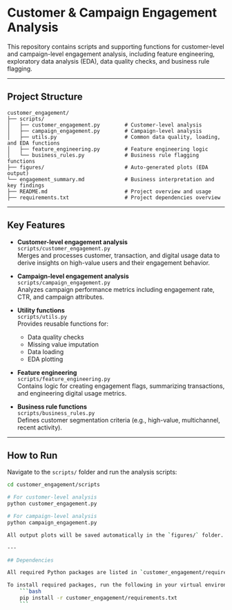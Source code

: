 # Customer & Campaign Engagement Analysis

This repository contains scripts and supporting functions for customer-level and campaign-level engagement analysis, including feature engineering, exploratory data analysis (EDA), data quality checks, and business rule flagging.

---

## Project Structure

```plaintext
customer_engagement/
├── scripts/
│   ├── customer_engagement.py        # Customer-level analysis
│   ├── campaign_engagement.py        # Campaign-level analysis
│   ├── utils.py                      # Common data quality, loading, and EDA functions
│   ├── feature_engineering.py        # Feature engineering logic
│   └── business_rules.py             # Business rule flagging functions
├── figures/                          # Auto-generated plots (EDA output)
└── engagement_summary.md             # Business interpretation and key findings
├── README.md                         # Project overview and usage
├── requirements.txt                  # Project dependencies overview
```

---

## Key Features

- **Customer-level engagement analysis**  
  `scripts/customer_engagement.py`  
  Merges and processes customer, transaction, and digital usage data to derive insights on high-value users and their engagement behavior.

- **Campaign-level engagement analysis**  
  `scripts/campaign_engagement.py`  
  Analyzes campaign performance metrics including engagement rate, CTR, and campaign attributes.

- **Utility functions**  
  `scripts/utils.py`  
  Provides reusable functions for:
  - Data quality checks
  - Missing value imputation
  - Data loading
  - EDA plotting

- **Feature engineering**  
  `scripts/feature_engineering.py`  
  Contains logic for creating engagement flags, summarizing transactions, and engineering digital usage metrics.

- **Business rule functions**  
  `scripts/business_rules.py`  
  Defines customer segmentation criteria (e.g., high-value, multichannel, recent activity).

---

## How to Run

Navigate to the `scripts/` folder and run the analysis scripts:

```bash
cd customer_engagement/scripts

# For customer-level analysis
python customer_engagement.py

# For campaign-level analysis
python campaign_engagement.py

All output plots will be saved automatically in the `figures/` folder.

---

## Dependencies

All required Python packages are listed in `customer_engagement/requirements.txt`.

To install required packages, run the following in your virtual environment:
    ```bash
    pip install -r customer_engagement/requirements.txt
    ```